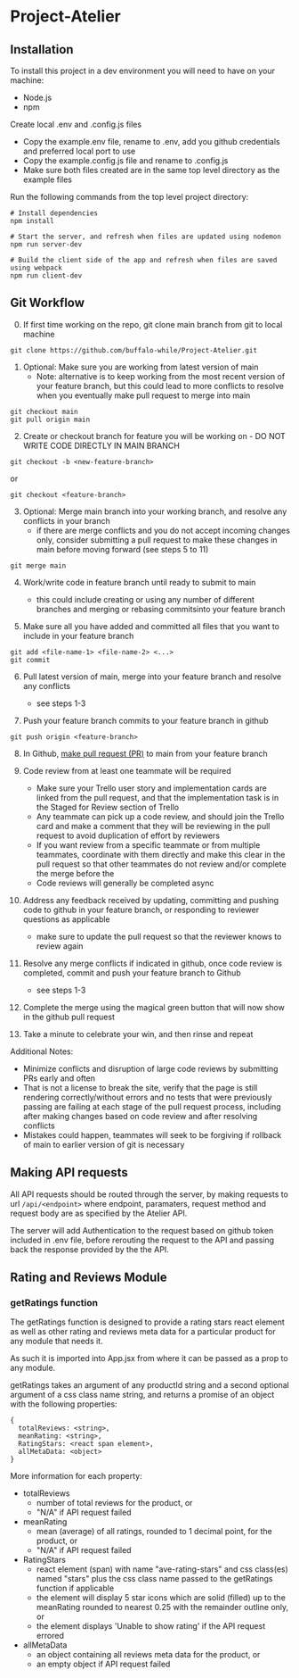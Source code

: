 # Project-Atelier

## Installation

To install this project in a dev environment you will need to have on your machine:
- Node.js
- npm

Create local .env and .config.js files
- Copy the example.env file, rename to .env, add you github credentials and preferred local port to use
- Copy the example.config.js file and rename to .config.js
- Make sure both files created are in the same top level directory as the example files

Run the following commands from the top level project directory:
```
# Install dependencies
npm install

# Start the server, and refresh when files are updated using nodemon
npm run server-dev

# Build the client side of the app and refresh when files are saved using webpack
npm run client-dev
```

## Git Workflow

0. If first time working on the repo, git clone main branch from git to local machine
```
git clone https://github.com/buffalo-while/Project-Atelier.git
```

1. Optional: Make sure you are working from latest version of main
   - Note: alternative is to keep working from the most recent version of your feature branch, but this could lead to more conflicts to resolve when you eventually make pull request to merge into main
```
git checkout main
git pull origin main
```
2. Create or checkout branch for feature you will be working on - DO NOT WRITE CODE DIRECTLY IN MAIN BRANCH
```
git checkout -b <new-feature-branch>
```
or
```
git checkout <feature-branch>
```
3. Optional: Merge main branch into your working branch, and resolve any conflicts in your branch
   - if there are merge conflicts and you do not accept incoming changes only, consider submitting a pull request to make these changes in main before moving forward (see steps 5 to 11)
```
git merge main
```
4. Work/write code in feature branch until ready to submit to main
   - this could include creating or using any number of different branches and merging or rebasing commitsinto your feature branch

5. Make sure all you have added and committed all files that you want to include in your feature branch
```
git add <file-name-1> <file-name-2> <...>
git commit
```
6. Pull latest version of main, merge into your feature branch and resolve any conflicts
   - see steps 1-3

7. Push your feature branch commits to your feature branch in github
```
git push origin <feature-branch>
```
8. In Github, [make pull request (PR)](https://docs.github.com/en/pull-requests/collaborating-with-pull-requests/proposing-changes-to-your-work-with-pull-requests/creating-a-pull-request) to main from your feature branch

9. Code review from at least one teammate will be required
   - Make sure your Trello user story and implementation cards are linked from the pull request, and that the implementation task is in the Staged for Review section of Trello
   - Any teammate can pick up a code review, and should join the Trello card and make a comment that they will be reviewing in the pull request to avoid duplication of effort by reviewers
   - If you want review from a specific teammate or from multiple teammates, coordinate with them directly and make this clear in the pull request so that other teammates do not review and/or complete the merge before the
   - Code reviews will generally be completed async

10. Address any feedback received by updating, committing and pushing code to github in your feature branch, or responding to reviewer questions as applicable
    - make sure to update the pull request so that the reviewer knows to review again

11. Resolve any merge conflicts if indicated in github, once code review is completed, commit and push your feature branch to Github
    - see steps 1-3

12. Complete the merge using the magical green button that will now show in the github pull request

13. Take a minute to celebrate your win, and then rinse and repeat

Additional Notes:
- Minimize conflicts and disruption of large code reviews by submitting PRs early and often
- That is not a license to break the site, verify that the page is still rendering correctly/without errors and no tests that were previously passing are failing at each stage of the pull request process, including after making changes based on code review and after resolving conflicts
- Mistakes could happen, teammates will seek to be forgiving if rollback of main to earlier version of git is necessary

## Making API requests

All API requests should be routed through the server, by making requests to url `/api/<endpoint>` where endpoint, paramaters, request method and request body are as specified by the Atelier API.

The server will add Authentication to the request based on github token included in .env file, before rerouting the request to the API and passing back the response provided by the the API.

## Rating and Reviews Module

### getRatings function
The getRatings function is designed to provide a rating stars react element as well as other rating and reviews meta data for a particular product for any module that needs it.

As such it is imported into App.jsx from where it can be passed as a prop to any module.

getRatings takes an argument of any productId string and a second optional argument of a css class name string, and returns a promise of an object with the following properties:
```
{
  totalReviews: <string>,
  meanRating: <string>,
  RatingStars: <react span element>,
  allMetaData: <object>
}
```
More information for each property:
- totalReviews
  - number of total reviews for the product, or
  - "N/A" if API request failed
- meanRating
  - mean (average) of all ratings, rounded to 1 decimal point, for the product, or
  - "N/A" if API request failed
- RatingStars
  - react element (span) with name "ave-rating-stars" and css class(es) named "stars" plus the css class name passed to the getRatings function if applicable
  - the element will display 5 star icons which are solid (filled) up to the meanRating rounded to nearest 0.25 with the remainder outline only, or
  - the element displays 'Unable to show rating' if the API request errored
- allMetaData
  - an object containing all reviews meta data for the product, or
  - an empty object if API request failed

